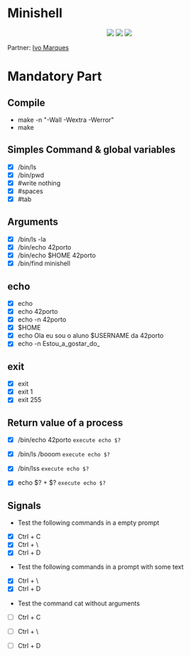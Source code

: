 # Minishell

<p align="center">
  <img src="https://img.shields.io/github/languages/top/ziliolu/42_minishell?color=#FFFFFF&style=flat-square" />
  <img src="https://img.shields.io/badge/status-in%20process-yellow?style=flat-square" />
  <img src="https://img.shields.io/github/last-commit/ziliolu/42_minishell?color=#FFFFFF&style=flat-square" />
</p>

Partner: [Ivo Marques](https://github.com/Pastilhex)

# Mandatory Part
## Compile
- make -n "-Wall -Wextra -Werror"
- make

## Simples Command & global variables
- [x] /bin/ls
- [x] /bin/pwd
- [x] #write nothing
- [x] #spaces
- [X] #tab

## Arguments
- [X] /bin/ls -la
- [X] /bin/echo 42porto
- [X] /bin/echo $HOME 42porto
- [X] /bin/find minishell

## echo
- [X] echo
- [x] echo 42porto
- [X] echo -n 42porto
- [X] $HOME
- [X] echo Ola eu sou o aluno $USERNAME da 42porto
- [X] echo -n Estou_a_gostar_do_

## exit
- [x] exit
- [x] exit 1
- [x] exit 255

## Return value of a process
- [x] /bin/echo 42porto
`execute echo $?`
- [x] /bin/ls /booom
`execute echo $?`
- [x] /bin/lss
`execute echo $?`
- [x] echo $? + $?
`execute echo $?`


## Signals
- Test the following commands in a empty prompt
- [X] Ctrl + C
- [X] Ctrl + \
- [X] Ctrl + D
- Test the following commands in a prompt with some text
- [X] Ctrl + \
- [X] Ctrl + D
- Test the command cat without arguments
- [ ] Ctrl + C
- [ ] Ctrl + \
- [ ] Ctrl + D

